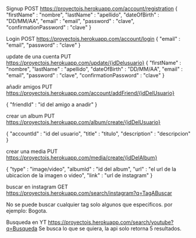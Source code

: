 Signup POST
https://proyectois.herokuapp.com/account/registration
{
    "firstName" : "nombre",
    "lastName" : "apellido",
    "dateOfBirth" : "DD/MM/AA",
	"email" : "email",
	"password" : "clave",
	"confirmationPassword" : "clave"
}

Login POST
https://proyectois.herokuapp.com/account/login
{
	"email" : "email",
	"password" : "clave"
}

update de una cuenta PUT
https://proyectois.herokuapp.com/update/{idDelusuario}
{
    "firstName" : "nombre",
    "lastName" : "apellido",
    "dateOfBirth" : "DD/MM/AA",
	"email" : "email",
	"password" : "clave",
	"confirmationPassword" : "clave"
}


añadir amigos PUT
https://proyectois.herokuapp.com/account/addFriend/{idDelUsuario}

{
	"friendId" : "id del amigo a anadir" 
}

crear un album  PUT
https://proyectois.herokuapp.com/album/create/{idDelUsuario}

{
	"accountId" : "id del usuario",
	"title" : "titulo",
	"description" : "descripcion"
}

crear una media PUT
https://proyectois.herokuapp.com/media/create/{idDelAlbum}

{
	"type" : "image/video",
	"albumId" : "id del album",
	"url" : "el url de la ubicacion de la imagen o video",
	"link" : "url de instagram"
}

buscar en instagram GET
https://proyectois.herokuapp.com/search/instagram?q=TagABuscar

No se puede buscar cualquier tag solo algunos que especificos. por ejemplo:
Bogota.

Busqueda en YT
https://proyectois.herokuapp.com/search/youtube?q=Busqueda
Se busca lo que se quiera, la api solo retorna 5 resultados.